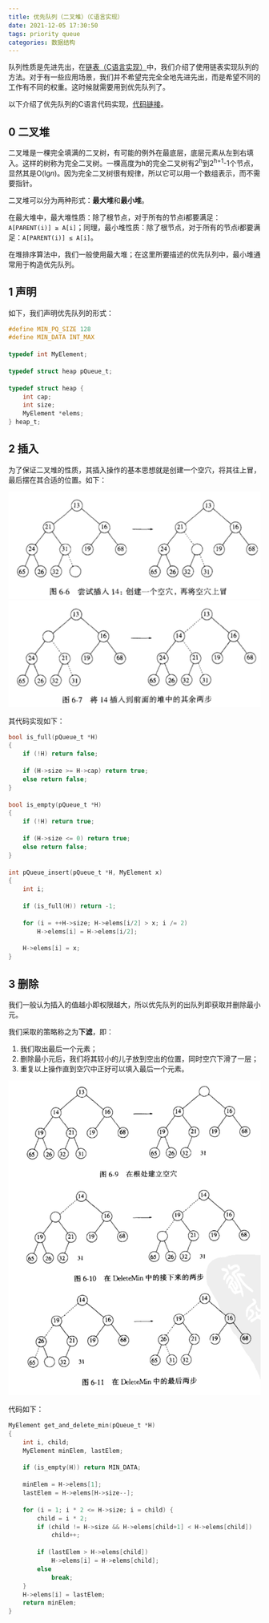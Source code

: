 ```yaml
---
title: 优先队列（二叉堆）（C语言实现）
date: 2021-12-05 17:30:50
tags: priority queue
categories: 数据结构
---
```


队列性质是先进先出，在[链表（C语言实现）](https://iguochan.github.io/2020/06/27/%E9%93%BE%E8%A1%A8/)中，我们介绍了使用链表实现队列的方法。对于有一些应用场景，我们并不希望完完全全地先进先出，而是希望不同的工作有不同的权重。这时候就需要用到优先队列了。

以下介绍了优先队列的C语言代码实现，[代码链接](https://github.com/IguoChan/data-structure/tree/main/queue)。

<!-- more -->

## 0 二叉堆

二叉堆是一棵完全填满的二叉树，有可能的例外在最底层，底层元素从左到右填入。这样的树称为完全二叉树。一棵高度为h的完全二叉树有2<sup>h</sup>到2<sup>h+1</sup>-1个节点，显然其是O(lg*n*)。因为完全二叉树很有规律，所以它可以用一个数组表示，而不需要指针。

二叉堆可以分为两种形式：**最大堆**和**最小堆**。

在最大堆中，最大堆性质：除了根节点，对于所有的节点i都要满足：`A[PARENT(i)] ≥ A[i]`；同理，最小堆性质：除了根节点，对于所有的节点i都要满足：`A[PARENT(i)] ≤ A[i]`。

在堆排序算法中，我们一般使用最大堆；在这里所要描述的优先队列中，最小堆通常用于构造优先队列。

## 1 声明

如下，我们声明优先队列的形式：
```c
#define MIN_PQ_SIZE 128
#define MIN_DATA INT_MAX

typedef int MyElement;

typedef struct heap pQueue_t;

typedef struct heap {
    int cap;
    int size;
    MyElement *elems;
} heap_t;
```

## 2 插入

为了保证二叉堆的性质，其插入操作的基本思想就是创建一个空穴，将其往上冒，最后摆在其合适的位置。如下：

![插入1](/img/二叉堆-插入1.png)
![插入2](/img/二叉堆-插入2.png)

其代码实现如下：

``` c
bool is_full(pQueue_t *H)
{
    if (!H) return false;

    if (H->size >= H->cap) return true;
    else return false;
}

bool is_empty(pQueue_t *H)
{
    if (!H) return true;

    if (H->size <= 0) return true;
    else return false;
}

int pQueue_insert(pQueue_t *H, MyElement x)
{
    int i;

    if (is_full(H)) return -1;

    for (i = ++H->size; H->elems[i/2] > x; i /= 2)
        H->elems[i] = H->elems[i/2];

    H->elems[i] = x;
}
```

## 3 删除
我们一般认为插入的值越小即权限越大，所以优先队列的出队列即获取并删除最小元。

我们采取的策略称之为**下滤**，即：
1. 我们取出最后一个元素；
2. 删除最小元后，我们将其较小的儿子放到空出的位置，同时空穴下滑了一层；
3. 重复以上操作直到空穴中正好可以填入最后一个元素。

![删除](/img/二叉堆-删除.png)

代码如下：
```c
MyElement get_and_delete_min(pQueue_t *H)
{
    int i, child;
    MyElement minElem, lastElem;

    if (is_empty(H)) return MIN_DATA;

    minElem = H->elems[1];
    lastElem = H->elems[H->size--];

    for (i = 1; i * 2 <= H->size; i = child) {
        child = i * 2;
        if (child != H->size && H->elems[child+1] < H->elems[child])
            child++;

        if (lastElem > H->elems[child])
            H->elems[i] = H->elems[child];
        else
            break;
    }
    H->elems[i] = lastElem;
    return minElem;
}
```

